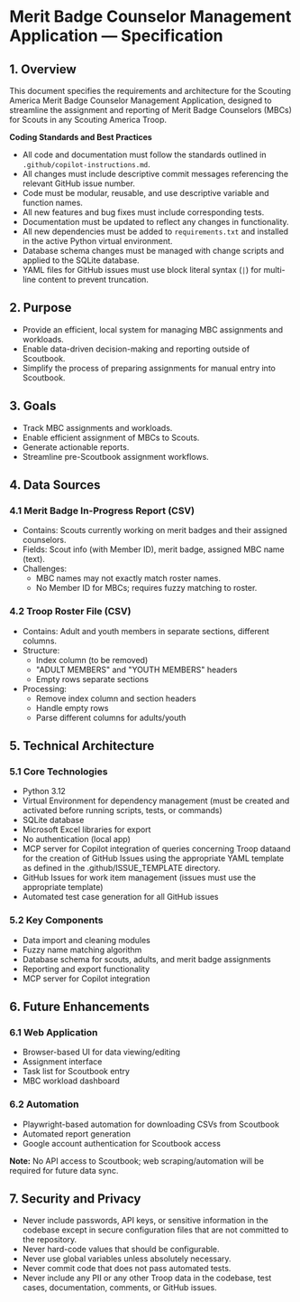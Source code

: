 
# Merit Badge Counselor Management Application — Specification

## 1. Overview

This document specifies the requirements and architecture for the Scouting America Merit Badge Counselor Management Application, designed to streamline the assignment and reporting of Merit Badge Counselors (MBCs) for Scouts in any Scouting America Troop.

**Coding Standards and Best Practices**
- All code and documentation must follow the standards outlined in `.github/copilot-instructions.md`.
- All changes must include descriptive commit messages referencing the relevant GitHub issue number.
- Code must be modular, reusable, and use descriptive variable and function names.
- All new features and bug fixes must include corresponding tests.
- Documentation must be updated to reflect any changes in functionality.
- All new dependencies must be added to `requirements.txt` and installed in the active Python virtual environment.
- Database schema changes must be managed with change scripts and applied to the SQLite database.
- YAML files for GitHub issues must use block literal syntax (`|`) for multi-line content to prevent truncation.

## 2. Purpose
- Provide an efficient, local system for managing MBC assignments and workloads.
- Enable data-driven decision-making and reporting outside of Scoutbook.
- Simplify the process of preparing assignments for manual entry into Scoutbook.

## 3. Goals
- Track MBC assignments and workloads.
- Enable efficient assignment of MBCs to Scouts.
- Generate actionable reports.
- Streamline pre-Scoutbook assignment workflows.

## 4. Data Sources
### 4.1 Merit Badge In-Progress Report (CSV)
- Contains: Scouts currently working on merit badges and their assigned counselors.
- Fields: Scout info (with Member ID), merit badge, assigned MBC name (text).
- Challenges:
  - MBC names may not exactly match roster names.
  - No Member ID for MBCs; requires fuzzy matching to roster.

### 4.2 Troop Roster File (CSV)
- Contains: Adult and youth members in separate sections, different columns.
- Structure:
  - Index column (to be removed)
  - "ADULT MEMBERS" and "YOUTH MEMBERS" headers
  - Empty rows separate sections
- Processing:
  - Remove index column and section headers
  - Handle empty rows
  - Parse different columns for adults/youth

## 5. Technical Architecture
### 5.1 Core Technologies
- Python 3.12
- Virtual Environment for dependency management (must be created and activated before running scripts, tests, or commands)
- SQLite database
- Microsoft Excel libraries for export
- No authentication (local app)
- MCP server for Copilot integration of queries concerning Troop dataand for the creation of GitHub Issues using the appropriate YAML template as defined in the .github/ISSUE_TEMPLATE directory.
- GitHub Issues for work item management (issues must use the appropriate template)
- Automated test case generation for all GitHub issues

### 5.2 Key Components
- Data import and cleaning modules
- Fuzzy name matching algorithm
- Database schema for scouts, adults, and merit badge assignments
- Reporting and export functionality
- MCP server for Copilot integration

## 6. Future Enhancements
### 6.1 Web Application
- Browser-based UI for data viewing/editing
- Assignment interface
- Task list for Scoutbook entry
- MBC workload dashboard

### 6.2 Automation
- Playwright-based automation for downloading CSVs from Scoutbook
- Automated report generation
- Google account authentication for Scoutbook access

**Note:** No API access to Scoutbook; web scraping/automation will be required for future data sync.

## 7. Security and Privacy
- Never include passwords, API keys, or sensitive information in the codebase except in secure configuration files that are not committed to the repository.
- Never hard-code values that should be configurable.
- Never use global variables unless absolutely necessary.
- Never commit code that does not pass automated tests.
- Never include any PII or any other Troop data in the codebase, test cases, documentation, comments, or GitHub issues.
